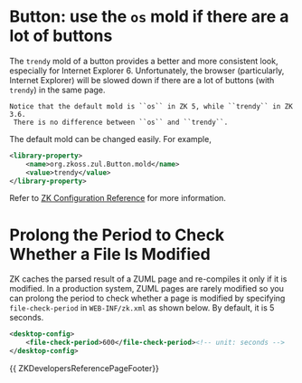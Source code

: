 # Button: use the `os` mold if there are a lot of buttons

The `trendy` mold of a button provides a better and more consistent
look, especially for Internet Explorer 6. Unfortunately, the browser
(particularly, Internet Explorer) will be slowed down if there are a lot
of buttons (with `trendy`) in the same page.

`Notice that the default mold is ``os`` in ZK 5, while ``trendy`` in ZK 3.6.`  
` There is no difference between ``os`` and ``trendy``.`

The default mold can be changed easily. For example,

```xml
<library-property>
    <name>org.zkoss.zul.Button.mold</name>
    <value>trendy</value>
</library-property>
```

Refer to [ZK Configuration Reference]({{site.baseurl}}/zk_config_ref/class.mold)
for more information.

# Prolong the Period to Check Whether a File Is Modified

ZK caches the parsed result of a ZUML page and re-compiles it only if it
is modified. In a production system, ZUML pages are rarely modified so
you can prolong the period to check whether a page is modified by
specifying `file-check-period` in `WEB-INF/zk.xml` as shown below. By
default, it is 5 seconds.

```xml
<desktop-config>
    <file-check-period>600</file-check-period><!-- unit: seconds -->
</desktop-config>
```

{{ ZKDevelopersReferencePageFooter}}

